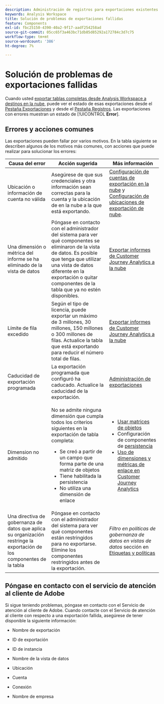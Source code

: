 ```yaml
---
description: Administración de registros para exportaciones existentes
keywords: Analysis Workspace
title: Solución de problemas de exportaciones fallidas
feature: Components
exl-id: fbc25150-4390-40a2-9f17-aadf254258ad
source-git-commit: 05cc65f3a463bc71db85d85292a172784c3d7c75
workflow-type: tm+mt
source-wordcount: '386'
ht-degree: 7%

---
```


# Solución de problemas de exportaciones fallidas

Cuando usted [exportar tablas completas desde Analysis Workspace a destinos en la nube](/help/analysis-workspace/export/export-cloud.md), puede ver el estado de esas exportaciones desde el [Pestaña Exportaciones](/help/components/exports/manage-exports.md) y desde el [Pestaña Registros](/help/components/exports/manage-export-logs.md). Las exportaciones con errores muestran un estado de [!UICONTROL **Error**].

## Errores y acciones comunes

Las exportaciones pueden fallar por varios motivos. En la tabla siguiente se describen algunos de los motivos más comunes, con acciones que puede realizar para solucionar los errores:

| Causa del error | Acción sugerida | Más información |
|---------|----------|---------|
| Ubicación o información de cuenta no válida | Asegúrese de que sus credenciales y otra información sean correctas para la cuenta y la ubicación de en la nube a la que está exportando. | [Configuración de cuentas de exportación en la nube](/help/components/exports/cloud-export-accounts.md) y [Configuración de ubicaciones de exportación de nube](/help/components/exports/cloud-export-locations.md). |
| Una dimensión o métrica del informe se ha eliminado de la vista de datos | Póngase en contacto con el administrador del sistema para ver qué componentes se eliminaron de la vista de datos. Es posible que tenga que utilizar una vista de datos diferente en la exportación o quitar componentes de la tabla que ya no estén disponibles. | [Exportar informes de Customer Journey Analytics a la nube](/help/analysis-workspace/export/export-cloud.md) |
| Límite de fila excedido | Según el tipo de licencia, puede exportar un máximo de 3 millones, 30 millones, 150 millones o 300 millones de filas. Actualice la tabla que está exportando para reducir el número total de filas. | [Exportar informes de Customer Journey Analytics a la nube](/help/analysis-workspace/export/export-cloud.md) |
| Caducidad de exportación programada | La exportación programada que configuró ha caducado. Actualice la caducidad de la exportación. | [Administración de exportaciones](/help/components/exports/manage-exports.md) |
| Dimension no admitido | <p>No se admite ninguna dimensión que cumpla todos los criterios siguientes en la exportación de tabla completa:</p> <ul><li>Se creó a partir de un campo que forma parte de una matriz de objetos</li><li>Tiene habilitada la persistencia<li>No utiliza una dimensión de enlace</li> | <ul><li>[Usar matrices de objetos](/help/use-cases/object-arrays.md)</li><li>Configuración de componentes de [persistencia](/help/data-views/component-settings/persistence.md)<li>[Uso de dimensiones y métricas de enlace en Customer Journey Analytics](/help/use-cases/data-views/binding-dimensions-metrics.md)</li> |
| Una directiva de gobernanza de datos que aplica su organización restringe la exportación de los componentes de la tabla | Póngase en contacto con el administrador del sistema para ver qué componentes están restringidos para no exportarse. Elimine los componentes restringidos antes de la exportación. | *Filtro en políticas de gobernanza de datos en vistas de datos* sección en [Etiquetas y políticas](/help/data-views/data-governance.md) |

## Póngase en contacto con el servicio de atención al cliente de Adobe

Si sigue teniendo problemas, póngase en contacto con el Servicio de atención al cliente de Adobe. Cuando contacte con el Servicio de atención al cliente con respecto a una exportación fallida, asegúrese de tener disponible la siguiente información:

* Nombre de exportación

* ID de exportación

* ID de instancia

* Nombre de la vista de datos

* Ubicación

* Cuenta

* Conexión

* Nombre de empresa
